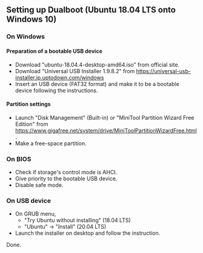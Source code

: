 ## Setting up Dualboot (Ubuntu 18.04 LTS onto Windows 10)

### On Windows

#### Preparation of a bootable USB device
- Download "ubuntu-18.04.4-desktop-amd64.iso" from official site.
- Download "Universal USB Installer 1.9.8.2" from https://universal-usb-installer.jp.uptodown.com/windows
- Insert an USB device (FAT32 format) and make it to be a bootable device following the instructions.

#### Partition settings
- Launch "Disk Management" (Built-in) 
or
"MiniTool Partition Wizard Free Edition" from https://www.gigafree.net/system/drive/MiniToolPartitionWizardFree.html .
- Make a free-space partition.

### On BIOS
- Check if storage's control mode is AHCI.
- Give priority to the bootable USB device.
- Disable safe mode.

### On USB device
- On GRUB menu,
    - "Try Ubuntu without installing" (18.04 LTS)
    - "Ubuntu" -> "Install" (20.04 LTS)
- Launch the installer on desktop and follow the instruction.

Done.
